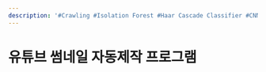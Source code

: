 ```yaml
---
description: '#Crawling #Isolation Forest #Haar Cascade Classifier #CNN'
---
```


# 유튜브 썸네일 자동제작 프로그램

<figure><img src="../../../.gitbook/assets/유튜브 썸네일 자동제작 프로그램_페이지_01.jpg" alt=""><figcaption></figcaption></figure>

<figure><img src="../../../.gitbook/assets/유튜브 썸네일 자동제작 프로그램_페이지_02 (2).jpg" alt=""><figcaption></figcaption></figure>

<figure><img src="../../../.gitbook/assets/유튜브 썸네일 자동제작 프로그램_페이지_03.jpg" alt=""><figcaption></figcaption></figure>

<figure><img src="../../../.gitbook/assets/유튜브 썸네일 자동제작 프로그램_페이지_04 (1).jpg" alt=""><figcaption></figcaption></figure>



<figure><img src="../../../.gitbook/assets/유튜브 썸네일 자동제작 프로그램_페이지_05.jpg" alt=""><figcaption></figcaption></figure>

<figure><img src="../../../.gitbook/assets/유튜브 썸네일 자동제작 프로그램_페이지_06.jpg" alt=""><figcaption></figcaption></figure>

<figure><img src="../../../.gitbook/assets/유튜브 썸네일 자동제작 프로그램_페이지_07 (1).jpg" alt=""><figcaption></figcaption></figure>

<figure><img src="../../../.gitbook/assets/유튜브 썸네일 자동제작 프로그램_페이지_08 (1).jpg" alt=""><figcaption></figcaption></figure>

<figure><img src="../../../.gitbook/assets/유튜브 썸네일 자동제작 프로그램_페이지_09 (1).jpg" alt=""><figcaption></figcaption></figure>

<figure><img src="../../../.gitbook/assets/유튜브 썸네일 자동제작 프로그램_페이지_10.jpg" alt=""><figcaption></figcaption></figure>

<figure><img src="../../../.gitbook/assets/유튜브 썸네일 자동제작 프로그램_페이지_11 (1).jpg" alt=""><figcaption></figcaption></figure>

<figure><img src="../../../.gitbook/assets/유튜브 썸네일 자동제작 프로그램_페이지_12.jpg" alt=""><figcaption></figcaption></figure>

<figure><img src="../../../.gitbook/assets/유튜브 썸네일 자동제작 프로그램_페이지_13 (1).jpg" alt=""><figcaption></figcaption></figure>

<figure><img src="../../../.gitbook/assets/유튜브 썸네일 자동제작 프로그램_페이지_14.jpg" alt=""><figcaption></figcaption></figure>

<figure><img src="../../../.gitbook/assets/유튜브 썸네일 자동제작 프로그램_페이지_15.jpg" alt=""><figcaption></figcaption></figure>

<figure><img src="../../../.gitbook/assets/유튜브 썸네일 자동제작 프로그램_페이지_16 (1).jpg" alt=""><figcaption></figcaption></figure>

<figure><img src="../../../.gitbook/assets/유튜브 썸네일 자동제작 프로그램_페이지_17 (1).jpg" alt=""><figcaption></figcaption></figure>

<figure><img src="../../../.gitbook/assets/유튜브 썸네일 자동제작 프로그램_페이지_18.jpg" alt=""><figcaption></figcaption></figure>

<figure><img src="../../../.gitbook/assets/유튜브 썸네일 자동제작 프로그램_페이지_19 (1).jpg" alt=""><figcaption></figcaption></figure>

<figure><img src="../../../.gitbook/assets/유튜브 썸네일 자동제작 프로그램_페이지_20 (1).jpg" alt=""><figcaption></figcaption></figure>

<figure><img src="../../../.gitbook/assets/유튜브 썸네일 자동제작 프로그램_페이지_21 (1).jpg" alt=""><figcaption></figcaption></figure>

<figure><img src="../../../.gitbook/assets/유튜브 썸네일 자동제작 프로그램_페이지_22.jpg" alt=""><figcaption></figcaption></figure>

<figure><img src="../../../.gitbook/assets/유튜브 썸네일 자동제작 프로그램_페이지_23.jpg" alt=""><figcaption></figcaption></figure>

<figure><img src="../../../.gitbook/assets/유튜브 썸네일 자동제작 프로그램_페이지_24 (2).jpg" alt=""><figcaption></figcaption></figure>

<figure><img src="../../../.gitbook/assets/유튜브 썸네일 자동제작 프로그램_페이지_25 (1).jpg" alt=""><figcaption></figcaption></figure>

<figure><img src="../../../.gitbook/assets/유튜브 썸네일 자동제작 프로그램_페이지_26 (2).jpg" alt=""><figcaption></figcaption></figure>

<figure><img src="../../../.gitbook/assets/유튜브 썸네일 자동제작 프로그램_페이지_27 (2).jpg" alt=""><figcaption></figcaption></figure>

<figure><img src="../../../.gitbook/assets/유튜브 썸네일 자동제작 프로그램_페이지_28 (2).jpg" alt=""><figcaption></figcaption></figure>

<figure><img src="../../../.gitbook/assets/유튜브 썸네일 자동제작 프로그램_페이지_29 (1).jpg" alt=""><figcaption></figcaption></figure>

<figure><img src="../../../.gitbook/assets/유튜브 썸네일 자동제작 프로그램_페이지_30 (2).jpg" alt=""><figcaption></figcaption></figure>

<figure><img src="../../../.gitbook/assets/유튜브 썸네일 자동제작 프로그램_페이지_31 (2).jpg" alt=""><figcaption></figcaption></figure>

<figure><img src="../../../.gitbook/assets/유튜브 썸네일 자동제작 프로그램_페이지_32 (1).jpg" alt=""><figcaption></figcaption></figure>

<figure><img src="../../../.gitbook/assets/유튜브 썸네일 자동제작 프로그램_페이지_33.jpg" alt=""><figcaption></figcaption></figure>
